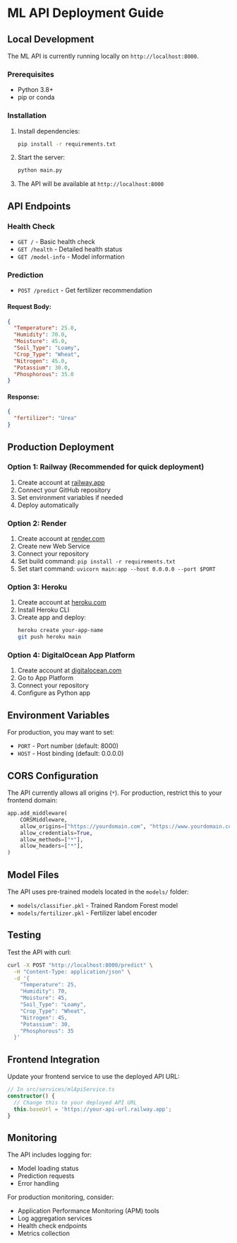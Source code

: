 # ML API Deployment Guide

## Local Development

The ML API is currently running locally on `http://localhost:8000`.

### Prerequisites
- Python 3.8+
- pip or conda

### Installation
1. Install dependencies:
   ```bash
   pip install -r requirements.txt
   ```

2. Start the server:
   ```bash
   python main.py
   ```

3. The API will be available at `http://localhost:8000`

## API Endpoints

### Health Check
- `GET /` - Basic health check
- `GET /health` - Detailed health status
- `GET /model-info` - Model information

### Prediction
- `POST /predict` - Get fertilizer recommendation

#### Request Body:
```json
{
  "Temperature": 25.0,
  "Humidity": 70.0,
  "Moisture": 45.0,
  "Soil_Type": "Loamy",
  "Crop_Type": "Wheat",
  "Nitrogen": 45.0,
  "Potassium": 30.0,
  "Phosphorous": 35.0
}
```

#### Response:
```json
{
  "fertilizer": "Urea"
}
```

## Production Deployment

### Option 1: Railway (Recommended for quick deployment)
1. Create account at [railway.app](https://railway.app)
2. Connect your GitHub repository
3. Set environment variables if needed
4. Deploy automatically

### Option 2: Render
1. Create account at [render.com](https://render.com)
2. Create new Web Service
3. Connect your repository
4. Set build command: `pip install -r requirements.txt`
5. Set start command: `uvicorn main:app --host 0.0.0.0 --port $PORT`

### Option 3: Heroku
1. Create account at [heroku.com](https://heroku.com)
2. Install Heroku CLI
3. Create app and deploy:
   ```bash
   heroku create your-app-name
   git push heroku main
   ```

### Option 4: DigitalOcean App Platform
1. Create account at [digitalocean.com](https://digitalocean.com)
2. Go to App Platform
3. Connect your repository
4. Configure as Python app

## Environment Variables

For production, you may want to set:
- `PORT` - Port number (default: 8000)
- `HOST` - Host binding (default: 0.0.0.0)

## CORS Configuration

The API currently allows all origins (`*`). For production, restrict this to your frontend domain:

```python
app.add_middleware(
    CORSMiddleware,
    allow_origins=["https://yourdomain.com", "https://www.yourdomain.com"],
    allow_credentials=True,
    allow_methods=["*"],
    allow_headers=["*"],
)
```

## Model Files

The API uses pre-trained models located in the `models/` folder:
- `models/classifier.pkl` - Trained Random Forest model
- `models/fertilizer.pkl` - Fertilizer label encoder

## Testing

Test the API with curl:
```bash
curl -X POST "http://localhost:8000/predict" \
  -H "Content-Type: application/json" \
  -d '{
    "Temperature": 25,
    "Humidity": 70,
    "Moisture": 45,
    "Soil_Type": "Loamy",
    "Crop_Type": "Wheat",
    "Nitrogen": 45,
    "Potassium": 30,
    "Phosphorous": 35
  }'
```

## Frontend Integration

Update your frontend service to use the deployed API URL:

```typescript
// In src/services/mlApiService.ts
constructor() {
  // Change this to your deployed API URL
  this.baseUrl = 'https://your-api-url.railway.app';
}
```

## Monitoring

The API includes logging for:
- Model loading status
- Prediction requests
- Error handling

For production monitoring, consider:
- Application Performance Monitoring (APM) tools
- Log aggregation services
- Health check endpoints
- Metrics collection
